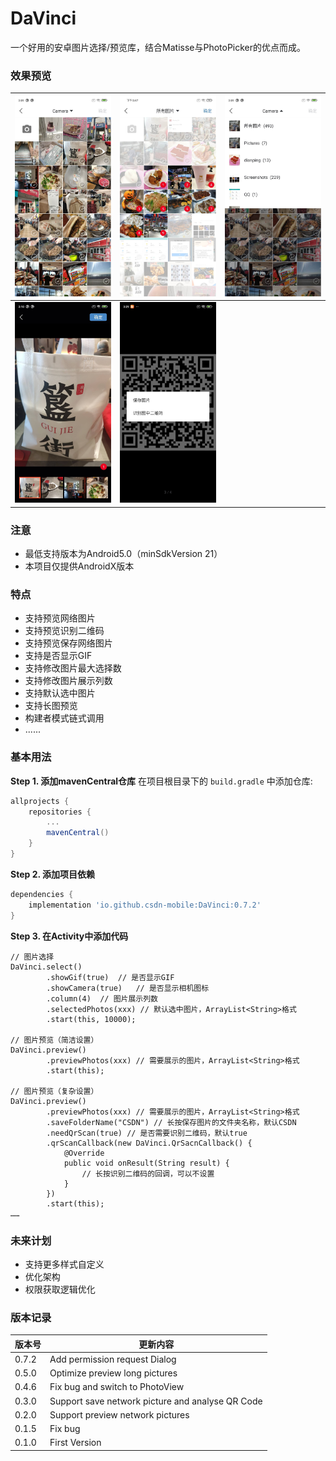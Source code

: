 # DaVinci

一个好用的安卓图片选择/预览库，结合Matisse与PhotoPicker的优点而成。

### 效果预览

|![](images/01.jpg)|![](images/02.jpg)|![](images/03.jpg)|
|---|---|---|
|![](images/04.jpg)|![](images/05.jpg)|

### 注意
* 最低支持版本为Android5.0（minSdkVersion 21）
* 本项目仅提供AndroidX版本

### 特点
* 支持预览网络图片
* 支持预览识别二维码
* 支持预览保存网络图片
* 支持是否显示GIF
* 支持修改图片最大选择数
* 支持修改图片展示列数
* 支持默认选中图片
* 支持长图预览
* 构建者模式链式调用
* ......

### 基本用法
**Step 1. 添加mavenCentral仓库**
在项目根目录下的 `build.gradle` 中添加仓库:
``` gradle
allprojects {
    repositories {
        ...
        mavenCentral()
    }
}
```
**Step 2. 添加项目依赖**
``` gradle
dependencies {
    implementation 'io.github.csdn-mobile:DaVinci:0.7.2'
}
```
**Step 3. 在Activity中添加代码**
```
// 图片选择
DaVinci.select()
        .showGif(true)  // 是否显示GIF
        .showCamera(true)   // 是否显示相机图标
        .column(4)  // 图片展示列数
        .selectedPhotos(xxx) // 默认选中图片，ArrayList<String>格式
        .start(this, 10000);

// 图片预览（简洁设置）
DaVinci.preview()
        .previewPhotos(xxx) // 需要展示的图片，ArrayList<String>格式
        .start(this);
        
// 图片预览（复杂设置）
DaVinci.preview()
        .previewPhotos(xxx) // 需要展示的图片，ArrayList<String>格式
        .saveFolderName("CSDN") // 长按保存图片的文件夹名称，默认CSDN
        .needQrScan(true) // 是否需要识别二维码，默认true
        .qrScanCallback(new DaVinci.QrSacnCallback() {
            @Override
            public void onResult(String result) {
                // 长按识别二维码的回调，可以不设置
            }
        })
        .start(this);
……
```

### 未来计划
* 支持更多样式自定义
* 优化架构
* 权限获取逻辑优化

### 版本记录
|版本号|更新内容|
|---|---|
|0.7.2|Add permission request Dialog|
|0.5.0|Optimize preview long pictures|
|0.4.6|Fix bug and switch to PhotoView|
|0.3.0|Support save network picture and analyse QR Code|
|0.2.0|Support preview network pictures|
|0.1.5|Fix bug|
|0.1.0|First Version|

